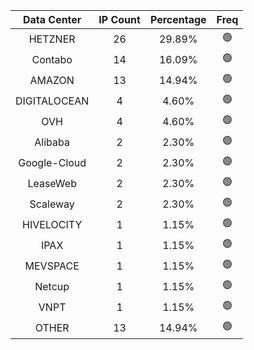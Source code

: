 | Data Center | IP Count | Percentage | Freq |
|:------------:|:--------:|:-----------:|:-----:|
| HETZNER | 26 | 29.89% | 🟢 |
| Contabo | 14 | 16.09% | 🟢 |
| AMAZON | 13 | 14.94% | 🟢 |
| DIGITALOCEAN | 4 | 4.60% | 🟢 |
| OVH | 4 | 4.60% | 🟢 |
| Alibaba | 2 | 2.30% | 🟢 |
| Google-Cloud | 2 | 2.30% | 🟢 |
| LeaseWeb | 2 | 2.30% | 🟢 |
| Scaleway | 2 | 2.30% | 🟢 |
| HIVELOCITY | 1 | 1.15% | 🟢 |
| IPAX | 1 | 1.15% | 🟢 |
| MEVSPACE | 1 | 1.15% | 🟢 |
| Netcup | 1 | 1.15% | 🟢 |
| VNPT | 1 | 1.15% | 🟢 |
| OTHER | 13 | 14.94% | 🟢 |
